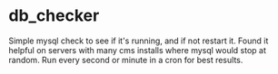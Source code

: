 # db_checker
Simple mysql check to see if it's running, and if not restart it. Found it helpful on servers with many cms installs where mysql would stop at random. Run every second or minute in a cron for best results.
